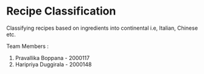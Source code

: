 # Recipe Classification

Classifying recipes based on ingredients into continental i.e, Italian, Chinese etc. 

Team Members :
1. Pravallika Boppana - 2000117
2. Haripriya Duggirala - 2000148